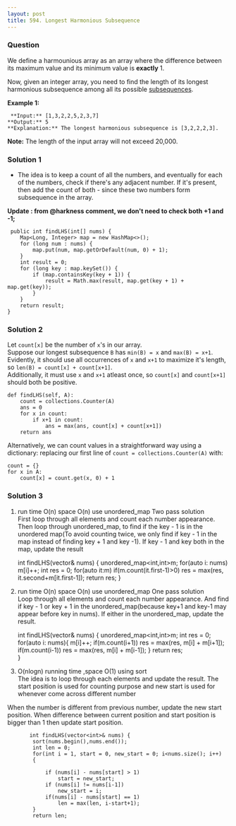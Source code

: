 ```yaml
---
layout: post
title: 594. Longest Harmonious Subsequence
---
```

### Question
We define a harmounious array as an array where the difference between its
maximum value and its minimum value is **exactly** 1.

Now, given an integer array, you need to find the length of its longest
harmonious subsequence among all its possible
[subsequences](https://en.wikipedia.org/wiki/Subsequence).

 **Example 1:**

    
    
     **Input:** [1,3,2,2,5,2,3,7]
    **Output:** 5
    **Explanation:** The longest harmonious subsequence is [3,2,2,2,3].
    



 **Note:** The length of the input array will not exceed 20,000.

### Solution 1
  * The idea is to keep a count of all the numbers, and eventually for each of the numbers, check if there's any adjacent number. If it's present, then add the count of both - since these two numbers form subsequence in the array.

 **Update : from @harkness comment, we don't need to check both +1 and -1;**

    
    
     public int findLHS(int[] nums) {
        Map<Long, Integer> map = new HashMap<>();
        for (long num : nums) {
            map.put(num, map.getOrDefault(num, 0) + 1);
        }
        int result = 0;
        for (long key : map.keySet()) {
            if (map.containsKey(key + 1)) {
                result = Math.max(result, map.get(key + 1) + map.get(key));
            }
        }
        return result;
    }


### Solution 2
Let `count[x]` be the number of `x`'s in our array.  
Suppose our longest subsequence `B` has `min(B) = x` and `max(B) = x+1`.  
Evidently, it should use all occurrences of `x` and `x+1` to maximize it's
length, so `len(B) = count[x] + count[x+1]`.  
Additionally, it must use `x` and `x+1` atleast once, so `count[x]` and
`count[x+1]` should both be positive.

    
    
    def findLHS(self, A):
        count = collections.Counter(A)
        ans = 0
        for x in count:
            if x+1 in count:
                ans = max(ans, count[x] + count[x+1])
        return ans
    

Alternatively, we can count values in a straightforward way using a
dictionary: replacing our first line of `count = collections.Counter(A)` with:

    
    
    count = {}
    for x in A:
        count[x] = count.get(x, 0) + 1
    


### Solution 3
  1. run time O(n) space O(n) use unordered_map Two pass solution  
First loop through all elements and count each number appearance. Then loop
through unordered_map, to find if the key - 1 is in the unordered map(To avoid
counting twice, we only find if key - 1 in the map instead of finding key + 1
and key -1). If key - 1 and key both in the map, update the result

    
    
        int findLHS(vector<int>& nums) {
            unordered_map<int,int>m;
            for(auto i: nums)
                m[i]++;
            int res = 0;
            for(auto it:m)
                if(m.count(it.first-1)>0)
                    res = max(res, it.second+m[it.first-1]);
            return res;
        }
    

  2. run time O(n) space O(n) use unordered_map One pass solution  
Loop through all elements and count each number appearance. And find if key -
1 or key + 1 in the unordered_map(because key+1 and key-1 may appear before
key in nums). If either in the unordered_map, update the result.

    
    
        int findLHS(vector<int>& nums) {
            unordered_map<int,int>m;
            int res = 0;
            for(auto i: nums){
                m[i]++;
                if(m.count(i+1))
                    res = max(res, m[i] + m[i+1]);
                if(m.count(i-1))
                    res = max(res, m[i] + m[i-1]);
            }
            return res;        
        }
    
    

  3. O(nlogn) running time ,space O(1) using sort  
The idea is to loop through each elements and update the result. The start
position is used for counting purpose and new start is used for whenever come
across different number

When the number is different from previous number, update the new start
position. When difference between current position and start position is
bigger than 1 then update start position.

    
    
           int findLHS(vector<int>& nums) {
            sort(nums.begin(),nums.end());
            int len = 0;
            for(int i = 1, start = 0, new_start = 0; i<nums.size(); i++)
            {
    
                if (nums[i] - nums[start] > 1)    
                    start = new_start;
                if (nums[i] != nums[i-1]) 
                    new_start = i;
                if(nums[i] - nums[start] == 1)
                    len = max(len, i-start+1);
            }
            return len;
    



